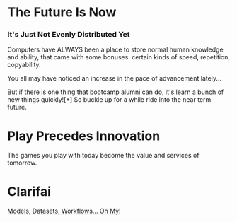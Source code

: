 # The Future Is Now

### It's Just Not Evenly Distributed Yet

Computers have ALWAYS been a place to store normal human knowledge and ability, that came with some bonuses: certain kinds of speed, repetition, copyability.

You all may have noticed an increase in the pace of advancement lately...

But if there is one thing that bootcamp alumni can do, it's learn a bunch of new things quickly![*] So buckle up for a while ride into the near term future.

# Play Precedes Innovation

The games you play with today become the value and services of tomorrow.

# Clarifai

[Models, Datasets, Workflows... Oh My!](https://clarifai.com/explore/models)
